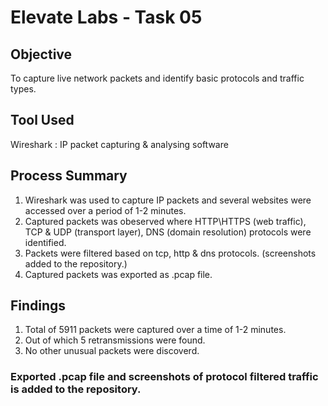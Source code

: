 # Elevate Labs - Task 05

## Objective
To capture live network packets and identify basic protocols and traffic types.

## Tool Used
Wireshark : IP packet capturing & analysing software  

## Process Summary
1. Wireshark was used to capture IP packets and several websites were accessed over a period of 1-2 minutes.  
2. Captured packets was obeserved where HTTP\HTTPS (web traffic), TCP & UDP (transport layer), DNS (domain resolution) protocols were identified.
3. Packets were filtered based on tcp, http & dns protocols. (screenshots added to the repository.)
4. Captured packets was exported as .pcap file.

## Findings
1. Total of 5911 packets were captured over a time of 1-2 minutes.
2. Out of which 5 retransmissions were found.
3. No other unusual packets were discoverd.

### Exported .pcap file and screenshots of protocol filtered traffic is added to the repository.
